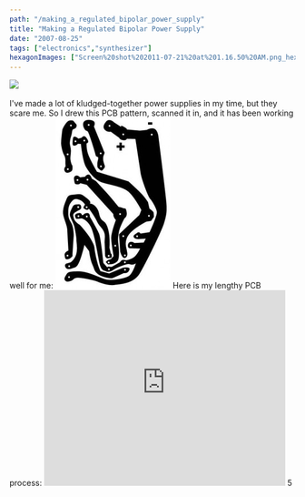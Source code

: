 ```yaml
---
path: "/making_a_regulated_bipolar_power_supply"
title: "Making a Regulated Bipolar Power Supply"
date: "2007-08-25"
tags: ["electronics","synthesizer"]
hexagonImages: ["Screen%20shot%202011-07-21%20at%201.16.50%20AM.png_hexagon.png","power_supply_layout-203x300.jpg_hexagon.jpeg","power_supply_layout.jpg_hexagon.jpeg"]
---
```


 [![](Screen%20shot%202011-07-21%20at%201.16.50%20AM.png)](Screen%20shot%202011-07-21%20at%201.16.50%20AM.png)

I've made a lot of kludged-together power supplies in my time, but they scare me. So I drew this PCB pattern, scanned it in, and it has been working well for me: [![](power_supply_layout-203x300.jpg "power_supply_layout")](power_supply_layout.jpg) Here is my lengthy PCB process: <embed src="http://www.youtube.com/v/AlNU8zuCVqw&amp;hl=en&amp;fs=1" type="application/x-shockwave-flash" allowscriptaccess="always" allowfullscreen="true" width="425" height="344"> 5 
  <!---
  <div class="field field-type-filefield field-field-images" xmlns="http://www.w3.org/1999/xhtml">
      
    <div class="field-items">
            <div class="field-item odd">
                    <a href="http://www.beigerecords.com/joe-old/sites/default/files/Screen shot 2011-07-21 at 1.16.50 AM.png" class="imagecache imagecache-square_thumbnail imagecache-imagelink imagecache-square_thumbnail_imagelink"><img src="http://www.beigerecords.com/joe-old/sites/default/files/imagecache/square_thumbnail/Screen%20shot%202011-07-21%20at%201.16.50%20AM.png" alt="" title="" width="300" height="300" class="imagecache imagecache-square_thumbnail"/></a>        </div>
        </div>
</div> 
I've made a lot of kludged-together power supplies in my time, but they scare me.  So I drew this PCB pattern, scanned it in, and it has been working well for me:

 <a href="http://www.beigerecords.com/joe/wp-content/uploads/2008/12/power_supply_layout.jpg" xmlns="http://www.w3.org/1999/xhtml"><img src="/joe/newdrupal/sites/default/files/images/power_supply_layout-203x300.jpg" alt="" title="power_supply_layout" width="203" height="300" class="alignnone size-medium wp-image-233"/></a> 

Here is my lengthy PCB process: 

 <object width="425" height="344" xmlns="http://www.w3.org/1999/xhtml"><param name="movie" value="http://www.youtube.com/v/AlNU8zuCVqw&amp;hl=en&amp;fs=1"></param><param name="allowFullScreen" value="true"></param><param name="allowscriptaccess" value="always"></param><embed src="http://www.youtube.com/v/AlNU8zuCVqw&amp;hl=en&amp;fs=1" type="application/x-shockwave-flash" allowscriptaccess="always" allowfullscreen="true" width="425" height="344"></embed></object> 5
  --->